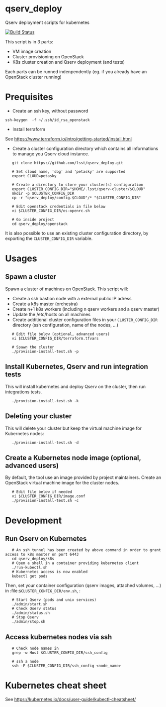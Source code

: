 # qserv_deploy

Qserv deployment scripts for kubernetes

[![Build
Status](https://travis-ci.org/lsst/qserv_deploy.svg?branch=master)](https://travis-ci.org/lsst/qserv_deploy)

This script is in 3 parts:
* VM image creation
* Cluster provisioning on OpenStack
* K8s cluster creation and Qserv deployment (and tests)

Each parts can be runned indenpendently (eg. if you already have an OpenStack cluster running)

# Prequisites

* Create an ssh key, without password
```shell
ssh-keygen  -f ~/.ssh/id_rsa_openstack
```

* Install terraform

See https://www.terraform.io/intro/getting-started/install.html


* Create a cluster configuration directory which contains all informations to manage you Qserv cloud instance.

```shell
   git clone https://github.com/lsst/qserv_deploy.git
   
   # Set cloud name, 'sbg' and 'petasky' are supported
   export CLOUD=petasky
   
   # Create a directory to store your cluster(s) configuration
   export CLUSTER_CONFIG_DIR="$HOME/.lsst/qserv-cluster/$CLOUD"
   mkdir -p $CLUSTER_CONFIG_DIR
   cp -r "qserv_deploy/config.$CLOUD"/* "$CLUSTER_CONFIG_DIR"
   
   # Edit openstack credentials in file below
   vi $CLUSTER_CONFIG_DIR/os-openrc.sh
   
   # Go inside project
   cd qserv_deploy/openstack
```

It is also possible to use an existing cluster configuration directory, by exporting the `CLUSTER_CONFIG_DIR` variable.

# Usages

## Spawn a cluster

Spawn a cluster of machines on OpenStack. This script will:
* Create a ssh bastion node with a external public IP adress
* Create a k8s master (orchestra)
* Create n+1 k8s workers (including n qserv workers and a qserv master)
* Update the /etc/hosts on all machines
* Create additional cluster configuration files in your `CLUSTER_CONFIG_DIR` directory (ssh configuration, name of the nodes, ...)

```shell
   # Edit file below (optional, advanced users)
   vi $CLUSTER_CONFIG_DIR/terraform.tfvars
   
   # Spawn the cluster
   ./provision-install-test.sh -p
```

## Install Kubernetes, Qserv and run integration tests

This will install kubernetes and deploy Qserv on the cluster, then run integrations tests.

```shell
   ./provision-install-test.sh -k
```

## Deleting your cluster

This will delete your cluster but keep the virtual machine image for Kubernetes nodes:

```shell
   ./provision-install-test.sh -d
```

## Create a Kubernetes node image (optional, advanced users)

By default, the tool use an image provided by project maintainers.
Create an OpenStack virtual machine image for the cluster nodes.

```shell
   # Edit file below if needed
   vi $CLUSTER_CONFIG_DIR/image.conf
   ./provision-install-test.sh -c
```


# Development

## Run Qserv on Kubernetes

```shell
   # An ssh tunnel has been created by above command in order to grant access to k8s master on port 6443
   cd qserv_deploy/k8s
   # Open a shell in a container providing kubernetes client
   ./run-kubectl.sh
   # Kubernetes access is now enabled
   kubectl get pods
```

Then, set your container configuration (qserv images, attached volumes, ...) in :file:`$CLUSTER_CONFIG_DIR/env.sh`, :

```shell
   # Start Qserv (pods and unix services)
   ./admin/start.sh
   # Check Qserv status
   ./admin/status.sh
   # Stop Qserv
   ./admin/stop.sh
```

## Access kubernetes nodes via ssh

```shell
   # Check node names in 
   grep -w Host $CLUSTER_CONFIG_DIR/ssh_config
   
   # ssh a node
   ssh -F $CLUSTER_CONFIG_DIR/ssh_config <node_name>
```

# Kubernetes cheat sheet

See https://kubernetes.io/docs/user-guide/kubectl-cheatsheet/
